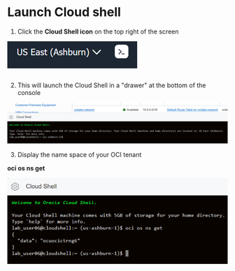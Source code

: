 # Launch Cloud shell

1.  Click the **Cloud Shell icon** on the top right of the screen

![](./media/image1.png)

2.  This will launch the Cloud Shell in a "drawer" at the bottom of the
    console

![](./media/image2.png)

3.  Display the name space of your OCI tenant

**oci os ns get**

![](./media/image3.png)

